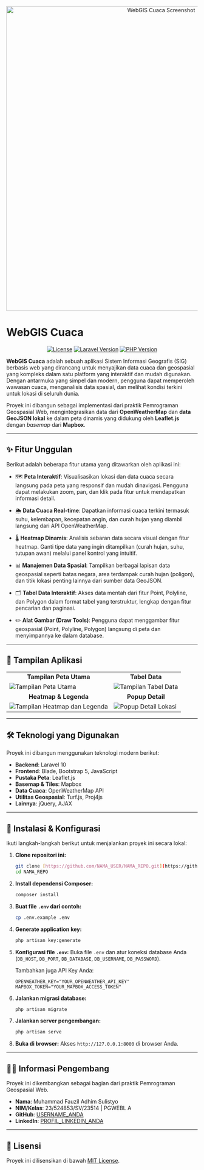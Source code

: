 <p align="center">
  <img src="https://i.imgur.com/uR12gYF.jpg" width="800" alt="WebGIS Cuaca Screenshot">
</p>

# WebGIS Cuaca

<p align="center">
  <a href="https://github.com/USERNAME/REPO/LICENSE"><img src="https://img.shields.io/badge/license-MIT-blue.svg" alt="License"></a>
  <a href="#"><img src="https://img.shields.io/badge/Laravel-10.x-orange.svg" alt="Laravel Version"></a>
  <a href="#"><img src="https://img.shields.io/badge/PHP-8.1%2B-blue.svg" alt="PHP Version"></a>
</p>

**WebGIS Cuaca** adalah sebuah aplikasi Sistem Informasi Geografis (SIG) berbasis web yang dirancang untuk menyajikan data cuaca dan geospasial yang kompleks dalam satu platform yang interaktif dan mudah digunakan. Dengan antarmuka yang simpel dan modern, pengguna dapat memperoleh wawasan cuaca, menganalisis data spasial, dan melihat kondisi terkini untuk lokasi di seluruh dunia.

Proyek ini dibangun sebagai implementasi dari praktik Pemrograman Geospasial Web, mengintegrasikan data dari **OpenWeatherMap** dan **data GeoJSON lokal** ke dalam peta dinamis yang didukung oleh **Leaflet.js** dengan *basemap* dari **Mapbox**.

---

## ✨ Fitur Unggulan

Berikut adalah beberapa fitur utama yang ditawarkan oleh aplikasi ini:

* 🗺️ **Peta Interaktif**: Visualisasikan lokasi dan data cuaca secara langsung pada peta yang responsif dan mudah dinavigasi. Pengguna dapat melakukan zoom, pan, dan klik pada fitur untuk mendapatkan informasi detail.

* 🌦️ **Data Cuaca Real-time**: Dapatkan informasi cuaca terkini termasuk suhu, kelembapan, kecepatan angin, dan curah hujan yang diambil langsung dari API OpenWeatherMap.

* 🌡️ **Heatmap Dinamis**: Analisis sebaran data secara visual dengan fitur heatmap. Ganti tipe data yang ingin ditampilkan (curah hujan, suhu, tutupan awan) melalui panel kontrol yang intuitif.

* 📊 **Manajemen Data Spasial**: Tampilkan berbagai lapisan data geospasial seperti batas negara, area terdampak curah hujan (poligon), dan titik lokasi penting lainnya dari sumber data GeoJSON.

* 🗂️ **Tabel Data Interaktif**: Akses data mentah dari fitur Point, Polyline, dan Polygon dalam format tabel yang terstruktur, lengkap dengan fitur pencarian dan paginasi.

* ✏️ **Alat Gambar (Draw Tools)**: Pengguna dapat menggambar fitur geospasial (Point, Polyline, Polygon) langsung di peta dan menyimpannya ke dalam database.

---

## 📸 Tampilan Aplikasi

<table>
  <tr>
    <td align="center"><strong>Tampilan Peta Utama</strong></td>
    <td align="center"><strong>Tabel Data</strong></td>
  </tr>
  <tr>
    <td><img src="https://i.imgur.com/qE4Jv9w.jpg" alt="Tampilan Peta Utama"></td>
    <td><img src="https://i.imgur.com/8Qj91i3.png" alt="Tampilan Tabel Data"></td>
  </tr>
   <tr>
    <td align="center"><strong>Heatmap & Legenda</strong></td>
    <td align="center"><strong>Popup Detail</strong></td>
  </tr>
   <tr>
    <td><img src="https://i.imgur.com/kSj9s7d.jpg" alt="Tampilan Heatmap dan Legenda"></td>
    <td><img src="https://i.imgur.com/jI9nJ5b.jpg" alt="Popup Detail Lokasi"></td>
  </tr>
</table>

---

## 🛠️ Teknologi yang Digunakan

Proyek ini dibangun menggunakan teknologi modern berikut:

* **Backend**: Laravel 10
* **Frontend**: Blade, Bootstrap 5, JavaScript
* **Pustaka Peta**: Leaflet.js
* **Basemap & Tiles**: Mapbox
* **Data Cuaca**: OpenWeatherMap API
* **Utilitas Geospasial**: Turf.js, Proj4js
* **Lainnya**: jQuery, AJAX

---

## 🚀 Instalasi & Konfigurasi

Ikuti langkah-langkah berikut untuk menjalankan proyek ini secara lokal:

1.  **Clone repositori ini:**
    ```bash
    git clone [https://github.com/NAMA_USER/NAMA_REPO.git](https://github.com/NAMA_USER/NAMA_REPO.git)
    cd NAMA_REPO
    ```

2.  **Install dependensi Composer:**
    ```bash
    composer install
    ```

3.  **Buat file `.env` dari contoh:**
    ```bash
    cp .env.example .env
    ```

4.  **Generate application key:**
    ```bash
    php artisan key:generate
    ```

5.  **Konfigurasi file `.env`:**
    Buka file `.env` dan atur koneksi database Anda (`DB_HOST`, `DB_PORT`, `DB_DATABASE`, `DB_USERNAME`, `DB_PASSWORD`).
    
    Tambahkan juga API Key Anda:
    ```env
    OPENWEATHER_KEY="YOUR_OPENWEATHER_API_KEY"
    MAPBOX_TOKEN="YOUR_MAPBOX_ACCESS_TOKEN"
    ```

6.  **Jalankan migrasi database:**
    ```bash
    php artisan migrate
    ```

7.  **Jalankan server pengembangan:**
    ```bash
    php artisan serve
    ```

8.  **Buka di browser:**
    Akses `http://127.0.0.1:8000` di browser Anda.

---

## 🧑‍💻 Informasi Pengembang

Proyek ini dikembangkan sebagai bagian dari praktik Pemrograman Geospasial Web.

* **Nama**: Muhammad Fauzil Adhim Sulistyo
* **NIM/Kelas**: 23/524853/SV/23514 | PGWEBL A
* **GitHub**: [USERNAME_ANDA](https://github.com/fauziiladhim1)
* **LinkedIn**: [PROFIL_LINKEDIN_ANDA](https://www.linkedin.com/in/fauziiladhim)

---

## 📄 Lisensi

Proyek ini dilisensikan di bawah [MIT License](LICENSE.md).
